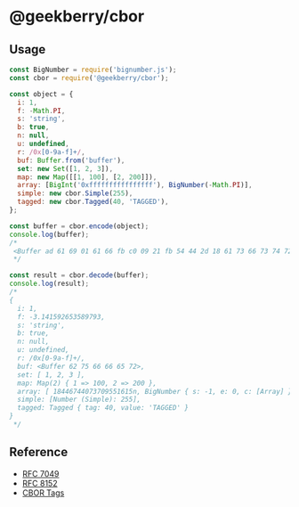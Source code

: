 # @geekberry/cbor

## Usage
```js
const BigNumber = require('bignumber.js');
const cbor = require('@geekberry/cbor');

const object = {
  i: 1,
  f: -Math.PI,
  s: 'string',
  b: true,
  n: null,
  u: undefined,
  r: /0x[0-9a-f]+/,
  buf: Buffer.from('buffer'),
  set: new Set([1, 2, 3]),
  map: new Map([[1, 100], [2, 200]]),
  array: [BigInt('0xffffffffffffffff'), BigNumber(-Math.PI)],
  simple: new cbor.Simple(255),
  tagged: new cbor.Tagged(40, 'TAGGED'),
};

const buffer = cbor.encode(object);
console.log(buffer);
/*
 <Buffer ad 61 69 01 61 66 fb c0 09 21 fb 54 44 2d 18 61 73 66 73 74 72 69 6e 67 61 62 f5 61 6e f6 61 75 f7 61 72 d8 23 6b 30 78 5b 30 2d 39 61 2d 66 5d 2b 63 ... 83 more bytes>
 */

const result = cbor.decode(buffer);
console.log(result);
/*
{
  i: 1,
  f: -3.141592653589793,
  s: 'string',
  b: true,
  n: null,
  u: undefined,
  r: /0x[0-9a-f]+/,
  buf: <Buffer 62 75 66 66 65 72>,
  set: [ 1, 2, 3 ],
  map: Map(2) { 1 => 100, 2 => 200 },
  array: [ 18446744073709551615n, BigNumber { s: -1, e: 0, c: [Array] } ],
  simple: [Number (Simple): 255],
  tagged: Tagged { tag: 40, value: 'TAGGED' }
}
 */
```

## Reference

* [RFC 7049](https://tools.ietf.org/html/rfc7049)
* [RFC 8152](https://tools.ietf.org/html/rfc8152)
* [CBOR Tags](https://www.iana.org/assignments/cbor-tags/cbor-tags.xhtml)
